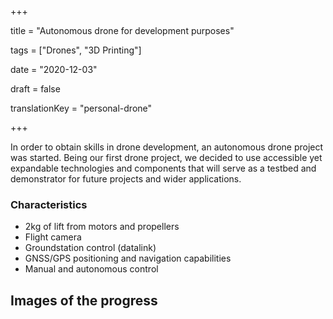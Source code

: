 +++

title = "Autonomous drone for development purposes"

tags = ["Drones", "3D Printing"]

date = "2020-12-03"

draft = false

translationKey = "personal-drone"

+++

In order to obtain skills in drone development, an autonomous drone project was started. Being our first drone project, we decided to use accessible yet expandable technologies and components that will serve as a testbed and demonstrator for future projects and wider applications.

### Characteristics
- 2kg of lift from motors and propellers
- Flight camera
- Groundstation control (datalink)
- GNSS/GPS positioning and navigation capabilities
- Manual and autonomous control

## Images of the progress
